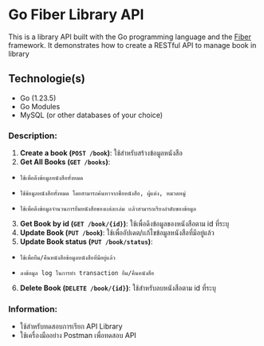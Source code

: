 # Go Fiber Library API
This is a library API built with the Go programming language and the [Fiber](https://github.com/gofiber/fiber) framework. It demonstrates how to create a RESTful API to manage book in library 

## Technologie(s)
- Go (1.23.5)
- Go Modules
- MySQL (or other databases of your choice)

### Description:
1. **Create a book (`POST /book`)**: ใช้สำหรับสร้างข้อมูลหนังสือ
2. **Get All Books (`GET /books`)**:                  
-     ใช้เพื่อดึงข้อมูลหนังสือทั้งหมด
-     ใช้ข้อมูลหนังสือทั้งหมด โดยสามารถค้นหาจากชื่อหนังสือ, ผู้แต่ง, หมวดหมู่
-     ใช้เพื่อดึงข้อมูลจำนวนการยืมหนังสือของเเต่ละเล่ม เเล้วสามารถเรียงลำดับของข้อมูล
3. **Get Book by id (`GET /book/{id}`)**: ใช้เพื่อดึงข้อมูลของหนังสือตาม id ที่ระบุ
4. **Update Book (`PUT /book`)**: ใช้เพื่ออัปเดต/เเก้ไขข้อมูลหนังสือที่มีอยู่แล้ว
5. **Update Book status (`PUT /book/status`)**: 
-     ใช้เพื่อยืม/คืนหนังสือข้อมูลหนังสือที่มีอยู่แล้ว
-     ลงข้อมูล log ในการทำ transaction ยืม/คืนหนังสือ
6. **Delete Book (`DELETE /book/{id}`)**: ใช้สำหรับลบหนังสือตาม id ที่ระบุ

### Information:
- ใช้สำหรับทดสอบการเรียก API Library
- ใช้เครื่องมืออย่าง Postman เพื่อทดสอบ API